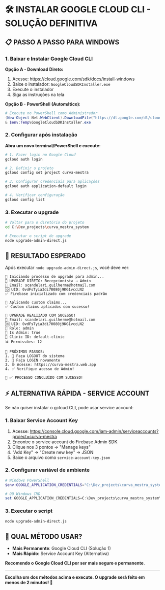 # 🛠️ INSTALAR GOOGLE CLOUD CLI - SOLUÇÃO DEFINITIVA

## 📋 PASSO A PASSO PARA WINDOWS

### **1. Baixar e Instalar Google Cloud CLI**

**Opção A - Download Direto:**
1. Acesse: https://cloud.google.com/sdk/docs/install-windows
2. Baixe o instalador: `GoogleCloudSDKInstaller.exe`
3. Execute o instalador
4. Siga as instruções na tela

**Opção B - PowerShell (Automático):**
```powershell
# Execute no PowerShell como Administrador
(New-Object Net.WebClient).DownloadFile("https://dl.google.com/dl/cloudsdk/channels/rapid/GoogleCloudSDKInstaller.exe", "$env:Temp\GoogleCloudSDKInstaller.exe")
& $env:Temp\GoogleCloudSDKInstaller.exe
```

### **2. Configurar após instalação**

**Abra um novo terminal/PowerShell e execute:**

```bash
# 1. Fazer login no Google Cloud
gcloud auth login

# 2. Definir o projeto
gcloud config set project curva-mestra

# 3. Configurar credenciais para aplicações
gcloud auth application-default login

# 4. Verificar configuração
gcloud config list
```

### **3. Executar o upgrade**

```bash
# Voltar para o diretório do projeto
cd C:\Dev_projects\curva_mestra_system

# Executar o script de upgrade
node upgrade-admin-direct.js
```

## 🎯 **RESULTADO ESPERADO**

Após executar `node upgrade-admin-direct.js`, você deve ver:

```
🚀 Iniciando processo de upgrade para admin...
🔄 UPGRADE DIRETO: Recepcionista → Admin
👤 Email: scandelari.guilherme@hotmail.com
🆔 UID: 0vdFsTyia3di70080j9KG1vccLN2
✅ Firebase inicializado com credenciais padrão

🔧 Aplicando custom claims...
✅ Custom claims aplicados com sucesso!

🎉 UPGRADE REALIZADO COM SUCESSO!
📧 Email: scandelari.guilherme@hotmail.com
🆔 UID: 0vdFsTyia3di70080j9KG1vccLN2
🔑 Role: admin
👑 Is Admin: true
🏥 Clinic ID: default-clinic
📊 Permissões: 12

🔄 PRÓXIMOS PASSOS:
1. 🚪 Faça LOGOUT do sistema
2. 🔑 Faça LOGIN novamente
3. 🌐 Acesse: https://curva-mestra.web.app
4. ✅ Verifique acesso de Admin!

🎯 ✅ PROCESSO CONCLUÍDO COM SUCESSO!
```

## ⚡ **ALTERNATIVA RÁPIDA - SERVICE ACCOUNT**

Se não quiser instalar o gcloud CLI, pode usar service account:

### **1. Baixar Service Account Key**
1. Acesse: https://console.cloud.google.com/iam-admin/serviceaccounts?project=curva-mestra
2. Encontre o service account do Firebase Admin SDK
3. Clique nos 3 pontos → "Manage keys"
4. "Add Key" → "Create new key" → JSON
5. Baixe o arquivo como `service-account-key.json`

### **2. Configurar variável de ambiente**
```powershell
# Windows PowerShell
$env:GOOGLE_APPLICATION_CREDENTIALS="C:\Dev_projects\curva_mestra_system\service-account-key.json"

# OU Windows CMD
set GOOGLE_APPLICATION_CREDENTIALS=C:\Dev_projects\curva_mestra_system\service-account-key.json
```

### **3. Executar o script**
```bash
node upgrade-admin-direct.js
```

## 🎯 **QUAL MÉTODO USAR?**

- **Mais Permanente**: Google Cloud CLI (Solução 1)
- **Mais Rápido**: Service Account Key (Alternativa)

**Recomendo o Google Cloud CLI por ser mais seguro e permanente.**

---

**Escolha um dos métodos acima e execute. O upgrade será feito em menos de 2 minutos! 🚀**